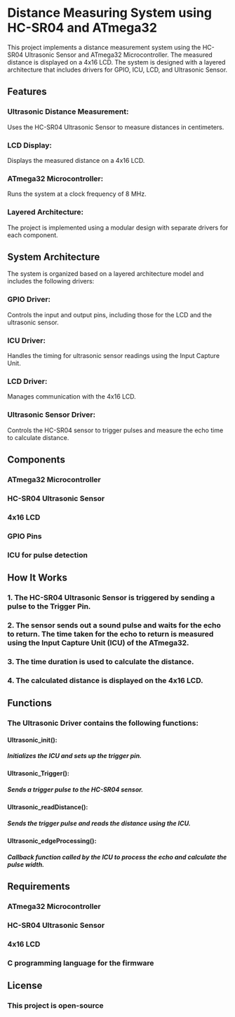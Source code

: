 # Distance Measuring System using HC-SR04 and ATmega32
This project implements a distance measurement system using the HC-SR04 Ultrasonic Sensor and ATmega32 Microcontroller. 
The measured distance is displayed on a 4x16 LCD. The system is designed with a layered architecture that includes drivers for GPIO, ICU, LCD, and Ultrasonic Sensor.

## Features

### Ultrasonic Distance Measurement:
Uses the HC-SR04 Ultrasonic Sensor to measure distances in centimeters.

### LCD Display:
Displays the measured distance on a 4x16 LCD.

### ATmega32 Microcontroller:
Runs the system at a clock frequency of 8 MHz.

### Layered Architecture:
The project is implemented using a modular design with separate drivers for each component.

## System Architecture
The system is organized based on a layered architecture model and includes the following drivers:

### GPIO Driver:
Controls the input and output pins, including those for the LCD and the ultrasonic sensor.

### ICU Driver:
Handles the timing for ultrasonic sensor readings using the Input Capture Unit.

### LCD Driver:
Manages communication with the 4x16 LCD.

### Ultrasonic Sensor Driver:
Controls the HC-SR04 sensor to trigger pulses and measure the echo time to calculate distance.

## Components

### ATmega32 Microcontroller

### HC-SR04 Ultrasonic Sensor

### 4x16 LCD

### GPIO Pins

### ICU for pulse detection

## How It Works

### 1. The HC-SR04 Ultrasonic Sensor is triggered by sending a pulse to the Trigger Pin.

### 2. The sensor sends out a sound pulse and waits for the echo to return. The time taken for the echo to return is measured using the Input Capture Unit (ICU) of the ATmega32.

### 3. The time duration is used to calculate the distance.

### 4. The calculated distance is displayed on the 4x16 LCD.

## Functions

### The Ultrasonic Driver contains the following functions:

#### Ultrasonic_init():

##### Initializes the ICU and sets up the trigger pin.

#### Ultrasonic_Trigger():

##### Sends a trigger pulse to the HC-SR04 sensor.

#### Ultrasonic_readDistance():

##### Sends the trigger pulse and reads the distance using the ICU.

#### Ultrasonic_edgeProcessing():

##### Callback function called by the ICU to process the echo and calculate the pulse width.

## Requirements

### ATmega32 Microcontroller

### HC-SR04 Ultrasonic Sensor

### 4x16 LCD

### C programming language for the firmware

## License

### This project is open-source
